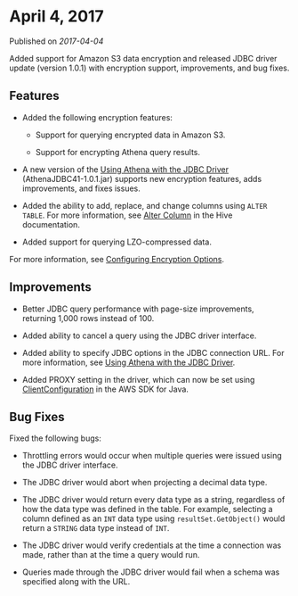 # April 4, 2017<a name="release-note-2017-04-04"></a>

Published on *2017\-04\-04*

Added support for Amazon S3 data encryption and released JDBC driver update \(version 1\.0\.1\) with encryption support, improvements, and bug fixes\.

## Features<a name="release-note-2017-04-04"></a>

+ Added the following encryption features:

  +  Support for querying encrypted data in Amazon S3\. 

  +  Support for encrypting Athena query results\. 

+ A new version of the [Using Athena with the JDBC Driver](connect-with-jdbc.md) \(AthenaJDBC41\-1\.0\.1\.jar\) supports new encryption features, adds improvements, and fixes issues\.

+ Added the ability to add, replace, and change columns using `ALTER TABLE`\. For more information, see [Alter Column](https://cwiki.apache.org/confluence/display/Hive/LanguageManual+DDL#LanguageManualDDL-AlterColumn) in the Hive documentation\.

+ Added support for querying LZO\-compressed data\.

For more information, see [Configuring Encryption Options](encryption.md)\.

## Improvements<a name="release-note-2017-04-04"></a>

+ Better JDBC query performance with page\-size improvements, returning 1,000 rows instead of 100\.

+ Added ability to cancel a query using the JDBC driver interface\.

+ Added ability to specify JDBC options in the JDBC connection URL\. For more information, see [Using Athena with the JDBC Driver](connect-with-jdbc.md)\.

+ Added PROXY setting in the driver, which can now be set using [ClientConfiguration](http://docs.aws.amazon.com/AWSJavaSDK/latest/javadoc/com/amazonaws/ClientConfiguration.html) in the AWS SDK for Java\.

## Bug Fixes<a name="release-note-2017-04-04"></a>

Fixed the following bugs:

+ Throttling errors would occur when multiple queries were issued using the JDBC driver interface\.

+ The JDBC driver would abort when projecting a decimal data type\.

+  The JDBC driver would return every data type as a string, regardless of how the data type was defined in the table\. For example, selecting a column defined as an `INT` data type using `resultSet.GetObject()` would return a `STRING` data type instead of `INT`\. 

+ The JDBC driver would verify credentials at the time a connection was made, rather than at the time a query would run\.

+ Queries made through the JDBC driver would fail when a schema was specified along with the URL\.